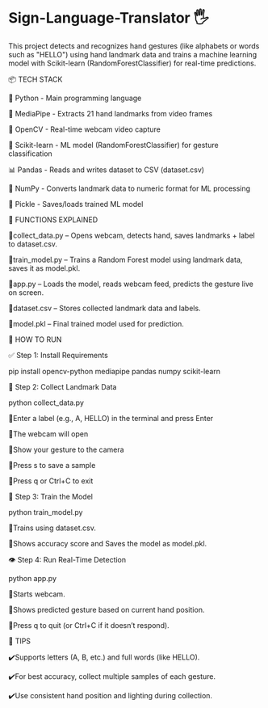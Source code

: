 # Sign-Language-Translator 🖐️
This project detects and recognizes hand gestures (like alphabets or words such as "HELLO") using hand landmark data and trains a machine learning model with Scikit-learn (RandomForestClassifier) for real-time predictions.

📦 TECH STACK

🐍 Python               -     	Main programming language

🔧 MediaPipe            -    	Extracts 21 hand landmarks from video frames

🎥 OpenCV               -    	Real-time webcam video capture

🤖 Scikit-learn	       -      ML model (RandomForestClassifier) for gesture classification

📊 Pandas               -     	Reads and writes dataset to CSV (dataset.csv)

🧮 NumPy	               -      Converts landmark data to numeric format for ML processing

💾 Pickle               -     	Saves/loads trained ML model

🔧 FUNCTIONS EXPLAINED
 
 🔹collect_data.py – Opens webcam, detects hand, saves landmarks + label to dataset.csv.

 🔹train_model.py – Trains a Random Forest model using landmark data, saves it as model.pkl.

 🔹app.py – Loads the model, reads webcam feed, predicts the gesture live on screen.

 🔹dataset.csv – Stores collected landmark data and labels.

 🔹model.pkl – Final trained model used for prediction.

🚀 HOW TO RUN

✅ Step 1: Install Requirements

pip install opencv-python mediapipe pandas numpy scikit-learn

📸 Step 2: Collect Landmark Data

python collect_data.py

🔹Enter a label (e.g., A, HELLO) in the terminal and press Enter

🔹The webcam will open

🔹Show your gesture to the camera

🔹Press s to save a sample

🔹Press q or Ctrl+C to exit

🧠 Step 3: Train the Model

python train_model.py

🔹Trains using dataset.csv.

🔹Shows accuracy score and
Saves the model as model.pkl.

👁️ Step 4: Run Real-Time Detection

python app.py

🔹Starts webcam.

🔹Shows predicted gesture based on current hand position.

🔹Press q to quit (or Ctrl+C if it doesn’t respond).

📌 TIPS

✔️Supports letters (A, B, etc.) and full words (like HELLO).

✔️For best accuracy, collect multiple samples of each gesture.

✔️Use consistent hand position and lighting during collection.










